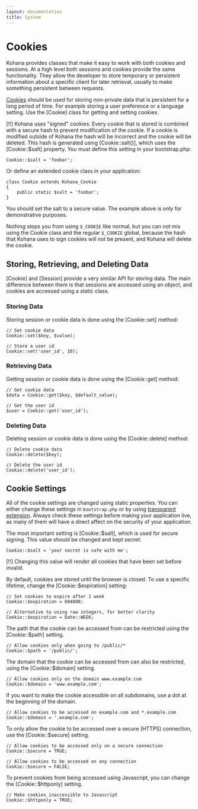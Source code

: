 ```yaml
---
layout: documentation
title: System
---
```

# Cookies

Kohana provides classes that make it easy to work with both cookies and sessions. At a high level both sessions and cookies provide the same functionality. They allow the developer to store temporary or persistent information about a specific client for later retrieval, usually to make something persistent between requests.

[Cookies](http://en.wikipedia.org/wiki/HTTP_cookie) should be used for storing non-private data that is persistent for a long period of time. For example storing a user preference or a language setting. Use the [Cookie] class for getting and setting cookies.

[!!] Kohana uses "signed" cookies. Every cookie that is stored is combined with a secure hash to prevent modification of the cookie.  If a cookie is modified outside of Kohana the hash will be incorrect and the cookie will be deleted.  This hash is generated using [Cookie::salt()], which uses the [Cookie::$salt] property. You must define this setting in your bootstrap.php:

	Cookie::$salt = 'foobar';

Or define an extended cookie class in your application:

	class Cookie extends Kohana_Cookie
	{
		public static $salt = 'foobar';
	}

You should set the salt to a secure value. The example above is only for demonstrative purposes.

Nothing stops you from using `$_COOKIE` like normal, but you can not mix using the Cookie class and the regular `$_COOKIE` global, because the hash that Kohana uses to sign cookies will not be present, and Kohana will delete the cookie.

## Storing, Retrieving, and Deleting Data

[Cookie] and [Session] provide a very similar API for storing data. The main difference between them is that sessions are accessed using an object, and cookies are accessed using a static class.

### Storing Data

Storing session or cookie data is done using the [Cookie::set] method:

    // Set cookie data
    Cookie::set($key, $value);

    // Store a user id
    Cookie::set('user_id', 10);

### Retrieving Data

Getting session or cookie data is done using the [Cookie::get] method:

    // Get cookie data
    $data = Cookie::get($key, $default_value);

    // Get the user id
    $user = Cookie::get('user_id');

### Deleting Data

Deleting session or cookie data is done using the [Cookie::delete] method:
    
    // Delete cookie data
    Cookie::delete($key);

    // Delete the user id
    Cookie::delete('user_id');

## Cookie Settings

All of the cookie settings are changed using static properties. You can either change these settings in `bootstrap.php` or by using [transparent extension](/documentation/system/extension).  Always check these settings before making your application live, as many of them will have a direct affect on the security of your application.

The most important setting is [Cookie::$salt], which is used for secure signing. This value should be changed and kept secret:

    Cookie::$salt = 'your secret is safe with me';

[!!] Changing this value will render all cookies that have been set before invalid.

By default, cookies are stored until the browser is closed. To use a specific lifetime, change the [Cookie::$expiration] setting:

    // Set cookies to expire after 1 week
    Cookie::$expiration = 604800;

    // Alternative to using raw integers, for better clarity
    Cookie::$expiration = Date::WEEK;

The path that the cookie can be accessed from can be restricted using the [Cookie::$path] setting.

    // Allow cookies only when going to /public/*
    Cookie::$path = '/public/';

The domain that the cookie can be accessed from can also be restricted, using the [Cookie::$domain] setting.

    // Allow cookies only on the domain www.example.com
    Cookie::$domain = 'www.example.com';

If you want to make the cookie accessible on all subdomains, use a dot at the beginning of the domain.

    // Allow cookies to be accessed on example.com and *.example.com
    Cookie::$domain = '.example.com';

To only allow the cookie to be accessed over a secure (HTTPS) connection, use the [Cookie::$secure] setting.

    // Allow cookies to be accessed only on a secure connection
    Cookie::$secure = TRUE;
    
    // Allow cookies to be accessed on any connection
    Cookie::$secure = FALSE;

To prevent cookies from being accessed using Javascript, you can change the [Cookie::$httponly] setting.

    // Make cookies inaccessible to Javascript
    Cookie::$httponly = TRUE;